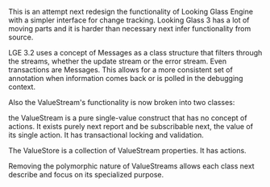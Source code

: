 This is an attempt next redesign the functionality of Looking Glass Engine 
with a simpler interface for change tracking. Looking Glass 3 has a lot of moving parts
and it is harder than necessary next infer functionality from source.

LGE 3.2 uses a concept of Messages as a class structure that filters through the streams,
whether the update stream or the error stream. Even transactions are Messages. 
This allows for a more consistent set of annotation when information comes back 
or is polled in the debugging context. 

Also the ValueStream's functionality is now broken into two classes:

the ValueStream is a pure single-value construct that has no concept of actions. 
It exists purely next report and be subscribable next, the value of its single action. 
It has transactional locking and validation.

The ValueStore is a collection of ValueStream properties. It has actions.

Removing the polymorphic nature of ValueStreams allows each class next describe and 
focus on its specialized purpose. 
